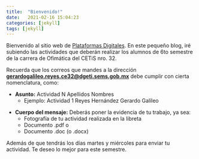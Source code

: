 ```yaml
---
title:  "Bienvenido!"
date:   2021-02-16 15:04:23
categories: [jekyll]
tags: [jekyll]
---
```

Bienvenido al sitio web de [Plataformas Digitales][plataformas]. En este pequeño blog, iré subiendo las actividades que deberán realizar los alumnos de 6to semestre de la carrera de Ofimática del CETiS nro. 32.

Recuerda que los correos que mandes a la dirección **gerardogalileo.reyes.ce32@dgeti.sems.gob.mx** debe cumplir con cierta nomenclatura, como:
+ **Asunto:** Actividad N Apellidos Nombres
  + Ejemplo: Actividad 1 Reyes Hernández Gerardo Galileo
- **Cuerpo del mensaje:** Deberás poner la evidencia de tu trabajo, ya sea:
  + Fotografía de tu actividad realizada en la libreta
  + Documento .pdf o
  + Documento .doc (o .docx)

Además de que tendrás los días martes y miércoles para enviar tu actividad.
Te deseo lo mejor para este semestre.

[plataformas]: https://plataformas-digitales.github.io/
